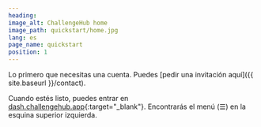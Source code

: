 ```yaml
---
heading:
image_alt: ChallengeHub home
image_path: quickstart/home.jpg
lang: es
page_name: quickstart
position: 1
---
```


Lo primero que necesitas una cuenta. Puedes [pedir una invitación aquí]({{ site.baseurl }}/contact).

Cuando estés listo, puedes entrar en [dash.challengehub.app](https://dash.challengehub.app){:target="_blank"}. Encontrarás el menú (&#x2630;) en la esquina superior izquierda.

